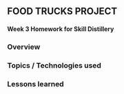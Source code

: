 ## FOOD TRUCKS PROJECT

#### Week 3 Homework for Skill Distillery

### Overview

### Topics / Technologies used

### Lessons learned
